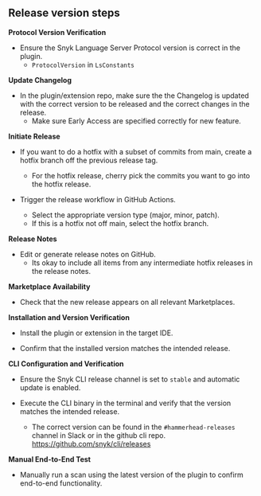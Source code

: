 ## Release version steps


**Protocol Version Verification**

- Ensure the Snyk Language Server Protocol version is correct in the plugin.
  - `ProtocolVersion` in `LsConstants`


**Update Changelog**

- In the plugin/extension repo, make sure the the Changelog is updated with the correct version to be released and the correct changes in the release.
  - Make sure Early Access are specified correctly for new feature.


**Initiate Release**

- If you want to do a hotfix with a subset of commits from main, create a hotfix branch off the previous release tag.
  - For the hotfix release, cherry pick the commits you want to go into the hotfix release.

- Trigger the release workflow in GitHub Actions.
  - Select the appropriate version type (major, minor, patch).
  - If this is a hotfix not off main, select the hotfix branch.


**Release Notes**

- Edit or generate release notes on GitHub.
  - Its okay to include all items from any intermediate hotfix releases in the release notes.


**Marketplace Availability**

- Check that the new release appears on all relevant Marketplaces.


**Installation and Version Verification**

- Install the plugin or extension in the target IDE.

- Confirm that the installed version matches the intended release.


**CLI Configuration and Verification**

- Ensure the Snyk CLI release channel is set to  `stable`  and automatic update is enabled. 

- Execute the CLI binary in the terminal and verify that the version matches the intended release.
  - The correct version can be found in the  `#hammerhead-releases`  channel in Slack or in the github cli repo.
     https://github.com/snyk/cli/releases


**Manual End-to-End Test**

-   Manually run a scan using the latest version of the plugin to confirm end-to-end functionality.
